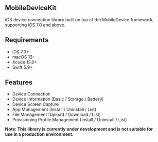 MobileDeviceKit
---

iOS device connection library built on top of the MobileDevice.framework, supporting iOS 7.0 and above.

## Requirements
- iOS 7.0+
- macOS 13+
- Xcode 15.0+
- Swift 5.9+

## Features
- Device Connection
- Device Information (Basic / Storage / Battery)
- Device Screen Capture
- App Management (Install / Uninstall / List)
- File Management (Upload / Download / List)
- Provisioning Profile Management (Install / Uninstall / List)

**Note: This library is currently under development and is not suitable for use in a production environment.**
